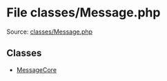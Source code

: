 File classes/Message.php
=========

Source: [classes/Message.php](https://github.com/PrestaShop/PrestaShop/blob/1.5.5.0/classes/Message.php)


Classes
-------

* [MessageCore](class.MessageCore.md)


